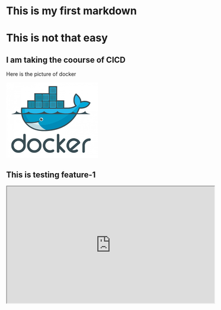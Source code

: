 <h1 align-item = center>This is my first markdown</h1>

# This is not that easy

## I am taking the coourse of CICD

Here is the picture of docker

<div>
    <img src="/image/docker.png">
</div>
<h2>This is testing feature-1</h2>

<iframe width="560" height="315"
    src="https://www.youtube.com/watch?v=_dfLOzuIg2o"
    title="Youtube Docker Testing">
</iframe>
